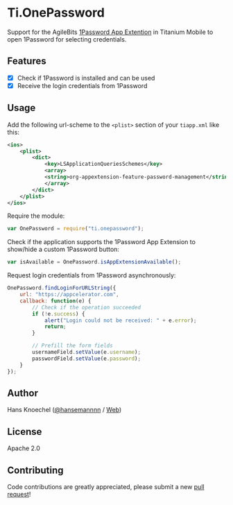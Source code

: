 # Ti.OnePassword

Support for the AgileBits [1Password App Extention](https://github.com/AgileBits/onepassword-app-extension) in Titanium Mobile to open 1Password for selecting credentials.

Features
---------------
- [x] Check if 1Password is installed and can be used
- [x] Receive the login credentials from 1Password

Usage
---------------
Add the following url-scheme to the `<plist>` section of your `tiapp.xml` like this:

```xml
<ios>
    <plist>
        <dict>
            <key>LSApplicationQueriesSchemes</key>
            <array>
            <string>org-appextension-feature-password-management</string>
            </array>
        </dict>
    </plist>
</ios>
```

Require the module:
```js
var OnePassword = require("ti.onepassword");
```

Check if the application supports the 1Password App Extension to show/hide a custom 1Password button:
```js
var isAvailable = OnePassword.isAppExtensionAvailable();
```

Request login credentials from 1Password asynchronously:
```js
OnePassword.findLoginForURLString({
    url: "https://appcelerator.com",
    callback: function(e) {
        // Check if the operation succeeded
        if (!e.success) {
            alert("Login could not be received: " + e.error);
            return;
        }

        // Prefill the form fields
        usernameField.setValue(e.username);
        passwordField.setValue(e.password);
    }
});
```

Author
---------------
Hans Knoechel ([@hansemannnn](https://twitter.com/hansemannnn) / [Web](http://hans-knoechel.de))

License
---------------
Apache 2.0

Contributing
---------------
Code contributions are greatly appreciated, please submit a new [pull request](https://github.com/hansemannn/ti.onepassword/pull/new/master)!

